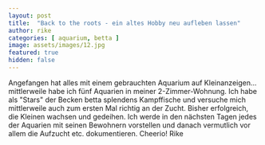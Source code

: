 ```yaml
---
layout: post
title:  "Back to the roots - ein altes Hobby neu aufleben lassen"
author: rike
categories: [ aquarium, betta ]
image: assets/images/12.jpg
featured: true
hidden: false
---
```

Angefangen hat alles mit einem gebrauchten Aquarium auf Kleinanzeigen... mittlerweile habe ich fünf Aquarien in meiner 2-Zimmer-Wohnung.
Ich habe als "Stars" der Becken betta splendens Kampffische und versuche mich mittlerweile auch zum ersten Mal richtig an der Zucht. Bisher erfolgreich, die Kleinen wachsen und gedeihen.
Ich werde in den nächsten Tagen jedes der Aquarien mit seinen Bewohnern vorstellen und danach vermutlich vor allem die Aufzucht etc. dokumentieren.
Cheerio!
Rike